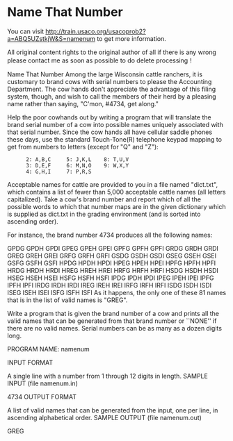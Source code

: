 # Name That Number

You can visit 
http://train.usaco.org/usacoprob2?a=ABQ5UZstkjW&S=namenum
to get more information.

All original content rights to the original author of all if there is any wrong please contact me as soon as possible to do delete processing！

Name That Number
Among the large Wisconsin cattle ranchers, it is customary to brand cows with serial numbers to please the Accounting Department. The cow hands don't appreciate the advantage of this filing system, though, and wish to call the members of their herd by a pleasing name rather than saying, "C'mon, #4734, get along."

Help the poor cowhands out by writing a program that will translate the brand serial number of a cow into possible names uniquely associated with that serial number. Since the cow hands all have cellular saddle phones these days, use the standard Touch-Tone(R) telephone keypad mapping to get from numbers to letters (except for "Q" and "Z"):

          2: A,B,C     5: J,K,L    8: T,U,V
          3: D,E,F     6: M,N,O    9: W,X,Y
          4: G,H,I     7: P,R,S
Acceptable names for cattle are provided to you in a file named "dict.txt", which contains a list of fewer than 5,000 acceptable cattle names (all letters capitalized). Take a cow's brand number and report which of all the possible words to which that number maps are in the given dictionary which is supplied as dict.txt in the grading environment (and is sorted into ascending order).

For instance, the brand number 4734 produces all the following names:

GPDG GPDH GPDI GPEG GPEH GPEI GPFG GPFH GPFI GRDG GRDH GRDI
GREG GREH GREI GRFG GRFH GRFI GSDG GSDH GSDI GSEG GSEH GSEI
GSFG GSFH GSFI HPDG HPDH HPDI HPEG HPEH HPEI HPFG HPFH HPFI
HRDG HRDH HRDI HREG HREH HREI HRFG HRFH HRFI HSDG HSDH HSDI
HSEG HSEH HSEI HSFG HSFH HSFI IPDG IPDH IPDI IPEG IPEH IPEI
IPFG IPFH IPFI IRDG IRDH IRDI IREG IREH IREI IRFG IRFH IRFI
ISDG ISDH ISDI ISEG ISEH ISEI ISFG ISFH ISFI
As it happens, the only one of these 81 names that is in the list of valid names is "GREG".

Write a program that is given the brand number of a cow and prints all the valid names that can be generated from that brand number or ``NONE'' if there are no valid names. Serial numbers can be as many as a dozen digits long.

PROGRAM NAME: namenum

INPUT FORMAT

A single line with a number from 1 through 12 digits in length.
SAMPLE INPUT (file namenum.in)

4734
OUTPUT FORMAT

A list of valid names that can be generated from the input, one per line, in ascending alphabetical order.
SAMPLE OUTPUT (file namenum.out)

GREG